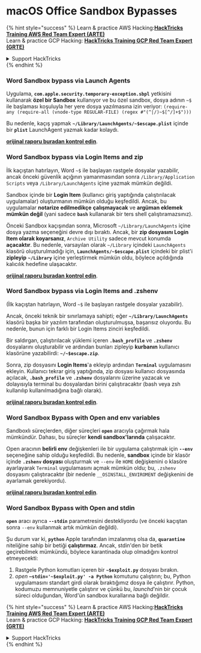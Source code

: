 # macOS Office Sandbox Bypasses

{% hint style="success" %}
Learn & practice AWS Hacking:<img src="/.gitbook/assets/arte.png" alt="" data-size="line">[**HackTricks Training AWS Red Team Expert (ARTE)**](https://training.hacktricks.xyz/courses/arte)<img src="/.gitbook/assets/arte.png" alt="" data-size="line">\
Learn & practice GCP Hacking: <img src="/.gitbook/assets/grte.png" alt="" data-size="line">[**HackTricks Training GCP Red Team Expert (GRTE)**<img src="/.gitbook/assets/grte.png" alt="" data-size="line">](https://training.hacktricks.xyz/courses/grte)

<details>

<summary>Support HackTricks</summary>

* Check the [**subscription plans**](https://github.com/sponsors/carlospolop)!
* **Join the** 💬 [**Discord group**](https://discord.gg/hRep4RUj7f) or the [**telegram group**](https://t.me/peass) or **follow** us on **Twitter** 🐦 [**@hacktricks\_live**](https://twitter.com/hacktricks\_live)**.**
* **Share hacking tricks by submitting PRs to the** [**HackTricks**](https://github.com/carlospolop/hacktricks) and [**HackTricks Cloud**](https://github.com/carlospolop/hacktricks-cloud) github repos.

</details>
{% endhint %}

### Word Sandbox bypass via Launch Agents

Uygulama, **`com.apple.security.temporary-exception.sbpl`** yetkisini kullanarak **özel bir Sandbox** kullanıyor ve bu özel sandbox, dosya adının `~$` ile başlaması koşuluyla her yere dosya yazılmasına izin veriyor: `(require-any (require-all (vnode-type REGULAR-FILE) (regex #"(^|/)~$[^/]+$")))`

Bu nedenle, kaçış yapmak **`~/Library/LaunchAgents/~$escape.plist`** içinde bir **`plist`** LaunchAgent yazmak kadar kolaydı.

[**orijinal raporu buradan kontrol edin**](https://www.mdsec.co.uk/2018/08/escaping-the-sandbox-microsoft-office-on-macos/).

### Word Sandbox bypass via Login Items and zip

İlk kaçıştan hatırlayın, Word `~$` ile başlayan rastgele dosyalar yazabilir, ancak önceki güvenlik açığının yamanmasından sonra `/Library/Application Scripts` veya `/Library/LaunchAgents` içine yazmak mümkün değildi.

Sandbox içinde bir **Login Item** (kullanıcı giriş yaptığında çalıştırılacak uygulamalar) oluşturmanın mümkün olduğu keşfedildi. Ancak, bu uygulamalar **notarize edilmedikçe** **çalışmayacak** ve **argüman eklemek mümkün değil** (yani sadece **`bash`** kullanarak bir ters shell çalıştıramazsınız).

Önceki Sandbox kaçışından sonra, Microsoft `~/Library/LaunchAgents` içine dosya yazma seçeneğini devre dışı bıraktı. Ancak, bir **zip dosyasını Login Item olarak koyarsanız**, `Archive Utility` sadece mevcut konumda **açacaktır**. Bu nedenle, varsayılan olarak `~/Library` içindeki `LaunchAgents` klasörü oluşturulmadığı için, **`LaunchAgents/~$escape.plist`** içindeki bir plist'i **zipleyip** **`~/Library`** içine yerleştirmek mümkün oldu, böylece açıldığında kalıcılık hedefine ulaşacaktır.

[**orijinal raporu buradan kontrol edin**](https://objective-see.org/blog/blog\_0x4B.html).

### Word Sandbox bypass via Login Items and .zshenv

(İlk kaçıştan hatırlayın, Word `~$` ile başlayan rastgele dosyalar yazabilir).

Ancak, önceki teknik bir sınırlamaya sahipti; eğer **`~/Library/LaunchAgents`** klasörü başka bir yazılım tarafından oluşturulmuşsa, başarısız oluyordu. Bu nedenle, bunun için farklı bir Login Items zinciri keşfedildi.

Bir saldırgan, çalıştırılacak yüklemi içeren **`.bash_profile`** ve **`.zshenv`** dosyalarını oluşturabilir ve ardından bunları zipleyip **kurbanın** kullanıcı klasörüne yazabilirdi: **`~/~$escape.zip`**.

Sonra, zip dosyasını **Login Items**'a ekleyip ardından **`Terminal`** uygulamasını ekleyin. Kullanıcı tekrar giriş yaptığında, zip dosyası kullanıcı dosyasında açılacak, **`.bash_profile`** ve **`.zshenv`** dosyalarını üzerine yazacak ve dolayısıyla terminal bu dosyalardan birini çalıştıracaktır (bash veya zsh kullanılıp kullanılmadığına bağlı olarak).

[**orijinal raporu buradan kontrol edin**](https://desi-jarvis.medium.com/office365-macos-sandbox-escape-fcce4fa4123c).

### Word Sandbox Bypass with Open and env variables

Sandboxlı süreçlerden, diğer süreçleri **`open`** aracıyla çağırmak hala mümkündür. Dahası, bu süreçler **kendi sandbox'larında** çalışacaktır.

Open aracının **belirli env** değişkenleri ile bir uygulama çalıştırmak için **`--env`** seçeneğine sahip olduğu keşfedildi. Bu nedenle, **sandbox** içinde bir klasör içinde **`.zshenv` dosyası** oluşturmak ve `--env` ile `HOME` değişkenini o klasöre ayarlayarak `Terminal` uygulamasını açmak mümkün oldu; bu, `.zshenv` dosyasını çalıştıracaktır (bir nedenle `__OSINSTALL_ENVIROMENT` değişkenini de ayarlamak gerekiyordu).

[**orijinal raporu buradan kontrol edin**](https://perception-point.io/blog/technical-analysis-of-cve-2021-30864/).

### Word Sandbox Bypass with Open and stdin

**`open`** aracı ayrıca **`--stdin`** parametresini destekliyordu (ve önceki kaçıştan sonra `--env` kullanmak artık mümkün değildi).

Şu durum var ki, **`python`** Apple tarafından imzalanmış olsa da, **`quarantine`** niteliğine sahip bir betiği **çalıştırmaz**. Ancak, stdin'den bir betik geçirebilmek mümkündü, böylece karantinada olup olmadığını kontrol etmeyecekti: 

1. Rastgele Python komutları içeren bir **`~$exploit.py`** dosyası bırakın.
2. _open_ **`–stdin='~$exploit.py' -a Python`** komutunu çalıştırın; bu, Python uygulamasını standart girdi olarak bıraktığımız dosya ile çalıştırır. Python, kodumuzu memnuniyetle çalıştırır ve çünkü bu, _launchd_'nin bir çocuk süreci olduğundan, Word'ün sandbox kurallarına bağlı değildir.

{% hint style="success" %}
Learn & practice AWS Hacking:<img src="/.gitbook/assets/arte.png" alt="" data-size="line">[**HackTricks Training AWS Red Team Expert (ARTE)**](https://training.hacktricks.xyz/courses/arte)<img src="/.gitbook/assets/arte.png" alt="" data-size="line">\
Learn & practice GCP Hacking: <img src="/.gitbook/assets/grte.png" alt="" data-size="line">[**HackTricks Training GCP Red Team Expert (GRTE)**<img src="/.gitbook/assets/grte.png" alt="" data-size="line">](https://training.hacktricks.xyz/courses/grte)

<details>

<summary>Support HackTricks</summary>

* Check the [**subscription plans**](https://github.com/sponsors/carlospolop)!
* **Join the** 💬 [**Discord group**](https://discord.gg/hRep4RUj7f) or the [**telegram group**](https://t.me/peass) or **follow** us on **Twitter** 🐦 [**@hacktricks\_live**](https://twitter.com/hacktricks\_live)**.**
* **Share hacking tricks by submitting PRs to the** [**HackTricks**](https://github.com/carlospolop/hacktricks) and [**HackTricks Cloud**](https://github.com/carlospolop/hacktricks-cloud) github repos.

</details>
{% endhint %}
